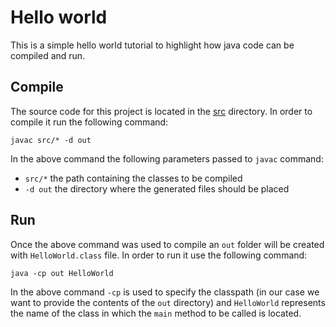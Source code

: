 # Hello world

This is a simple hello world tutorial to highlight how java code can be compiled and run.

## Compile

The source code for this project is located in the [src](src) directory. In order to compile it run the following
command:

```shell
javac src/* -d out
```

In the above command the following parameters passed to `javac` command:

* `src/*` the path containing the classes to be compiled
* `-d out` the directory where the generated files should be placed

## Run

Once the above command was used to compile an `out` folder will be created with `HelloWorld.class` file. In order to run
it use the following command:

```shell
java -cp out HelloWorld
```

In the above command `-cp` is used to specify the classpath (in our case we want to provide the contents of the `out`
directory) and `HelloWorld` represents the name of the class in which the `main` method to be called is located.
